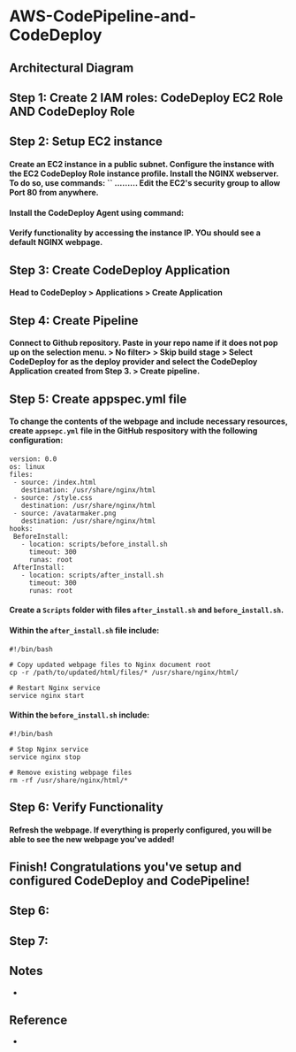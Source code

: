 # AWS-CodePipeline-and-CodeDeploy
#### 

## Architectural Diagram

## Step 1: Create 2 IAM roles: CodeDeploy EC2 Role AND CodeDeploy Role
#### 

## Step 2: Setup EC2 instance
#### Create an EC2 instance in a public subnet. Configure the instance with the EC2 CodeDeploy Role instance profile. Install the NGINX webserver. To do so, use commands: `` ......... Edit the EC2's security group to allow Port 80 from anywhere. 

#### Install the CodeDeploy Agent using command: 

#### Verify functionality by accessing the instance IP. YOu should see a default NGINX webpage.

## Step 3: Create CodeDeploy Application
#### Head to CodeDeploy > Applications > Create Application

## Step 4: Create Pipeline
#### Connect to Github repository. Paste in your repo name if it does not pop up on the selection menu. > No filter> > Skip build stage > Select CodeDeploy for as the deploy provider and select the CodeDeploy Application created from Step 3. > Create pipeline. 

## Step 5: Create appspec.yml file
#### To change the contents of the webpage and include necessary resources, create `appsepc.yml` file in the GitHub respository with the following configuration: 

 ```
version: 0.0
os: linux
files:
  - source: /index.html
    destination: /usr/share/nginx/html
  - source: /style.css
    destination: /usr/share/nginx/html
  - source: /avatarmaker.png
    destination: /usr/share/nginx/html
hooks:
  BeforeInstall:
    - location: scripts/before_install.sh
      timeout: 300
      runas: root
  AfterInstall:
    - location: scripts/after_install.sh
      timeout: 300 
      runas: root
 ```

#### Create a `Scripts` folder with files `after_install.sh` and `before_install.sh`. 

#### Within the `after_install.sh` file include:

```
#!/bin/bash

# Copy updated webpage files to Nginx document root
cp -r /path/to/updated/html/files/* /usr/share/nginx/html/

# Restart Nginx service
service nginx start
```

#### Within the `before_install.sh` include:

```
#!/bin/bash

# Stop Nginx service
service nginx stop

# Remove existing webpage files
rm -rf /usr/share/nginx/html/*
```
## Step 6: Verify Functionality
#### Refresh the webpage. If everything is properly configured, you will be able to see the new webpage you've added! 

## Finish! Congratulations you've setup and configured CodeDeploy and CodePipeline!

## Step 6: 
#### 

## Step 7: 
#### 

## Notes
*

## Reference
* 
  

